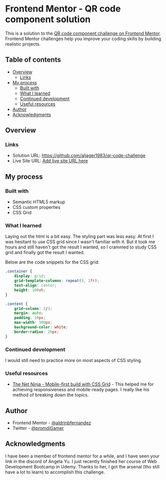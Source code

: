 # Frontend Mentor - QR code component solution

This is a solution to the [QR code component challenge on Frontend Mentor](https://www.frontendmentor.io/challenges/qr-code-component-iux_sIO_H). Frontend Mentor challenges help you improve your coding skills by building realistic projects. 

## Table of contents

- [Overview](#overview)
  - [Links](#links)
- [My process](#my-process)
  - [Built with](#built-with)
  - [What I learned](#what-i-learned)
  - [Continued development](#continued-development)
  - [Useful resources](#useful-resources)
- [Author](#author)
- [Acknowledgments](#acknowledgments)


## Overview

### Links

- Solution URL: https://github.com/aljager1983/qr-code-challenge
- Live Site URL: [Add live site URL here](https://your-live-site-url.com)

## My process

### Built with

- Semantic HTML5 markup
- CSS custom properties
- CSS Grid


### What I learned

Laying out the html is a bit easy. The styling part was less easy. At first I was hesitant to use CSS grid since I wasn't familiar with it. But it took me hours and still haven't got the result I wanted, so I crammed to study CSS grid and finally got the result I wanted. 

Below are the code snippets for the CSS grid:

```css for div element with className of container and content
.container {
    display: grid;
    grid-template-columns: repeat(3, 1fr);
    text-align: center;
    height: 100vh;
}

.content {
    grid-column: 2/3;
    margin: auto;
    padding: 10px;
    max-width: 300px;
    background-color: white;
    border-radius: 20px;
}
```



### Continued development

I would still need to practice more on most aspects of CSS styling.

### Useful resources

- [The Net Ninja - Mobile-first build with CSS Grid](https://www.youtube.com/watch?v=PM3XW_1RAIs&list=PL4cUxeGkcC9hH1tAjyUPZPjbj-7s200a4) - This helped me for achieving responsiveness and mobile-ready pages. I really like his method of breaking down the topics.

## Author

- Frontend Mentor - [@aldrinbfernandez](https://www.frontendmentor.io/profile/aldrinbfernandez)
- Twitter - [@promdiGamer](https://twitter.com/promdiGamer)


## Acknowledgments

I have been a member of frontend mentor for a while, and I have seen your link in the discord of Angela Yu. I just recently finished her course of Web Development Bootcamp in Udemy. Thanks to her, I got the arsenal (tho still have a lot to learn) to accomplish this challenge.

